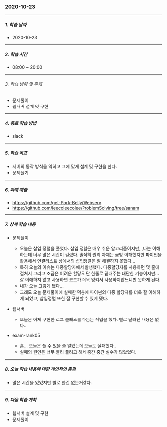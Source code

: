 ### 2020-10-23

-----
##### 1. 학습 날짜
- 2020-10-23

-----
##### 2. 학습 시간
- 08:00 ~ 20:00

-----
###### 3. 학습 범위 및 주제
- 문제풀이
- 웹서버 설계 및 구현

-----
##### 4. 동료 학습 방법
- slack

-----
##### 5. 학습 목표
- 서버의 동작 방식을 익히고 그에 맞게 설계 및 구현을 한다.
- 문제풀기

-----
##### 6. 과제 제출
- https://github.com/get-Pork-Belly/Webserv
- https://github.com/leecoleecolee/ProblemSolving/tree/sanam

-----
##### 7. 상세 학습 내용

- 문제풀이
    - 오늘은 삽입 정렬을 풀었다. 삽입 정렬은 매우 쉬운 알고리즘이지만,,,나는 이해하는데 너무 많은 시간이 걸렸다. 솔직히 원리 자체는 금방 이해했지만 파이썬을 활용해서 연결리스트 상에서의 삽입정렬은 잘 해결하지 못했다...
    - 특히 오늘의 이슈는 다중할당자에서 발생했다. 다중할당자를 사용하면 몇 줄에 걸쳐서 그리고 조금은 어려운 할당도 단 한줄로 끝내주는 대단한 기능이지만... 잘 이애하지 않고 사용하면 코드가 더욱 엉켜서 사용하지않느니만 못하게 된다.
    - 내가 오늘 그렇게 됐다...
    - 그래도 오늘 문제풀이에 실패한 덕분에 파이썬의 다중 할당자를 더욱 잘 이해하게 되었고, 삽입정렬 또한 잘 구현할 수 있게 됐다. 

- 웹서버
    - 오늘은 어제 구현한 로그 클래스를 다듬는 작업을 했다. 별로 달라진 내용은 없다..

- exam-rank05
    - 흠... 오늘은 풀 수 있을 줄 알았는데 오늘도 실패했다..
    - 실패의 원인은 너무 빨리 풀려고 해서 중간 중간 실수가 많았었다.
-----
##### 8. 오늘 학습 내용에 대한 개인적인 총평
- 많은 시간을 있었지만 별로 한건 없는거같다.

-----

##### 9. 다음 학습 계획

- 웹서버 설계 및 구현
- 문제풀이
